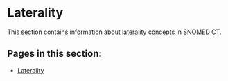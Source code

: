 # Laterality

This section contains information about laterality concepts in SNOMED CT.

## Pages in this section:

- [Laterality](laterality.md)
